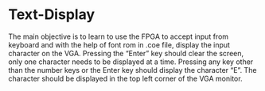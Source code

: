 # Text-Display
The main objective is to learn to use the FPGA to accept input from keyboard and with the help of font rom in .coe file, display the input character on the VGA. Pressing the “Enter” key should clear the screen, only one character needs to be displayed at a time. Pressing any key other than the number keys or the Enter key should display the character “E”. The character should be displayed in the top left corner of the VGA monitor.

